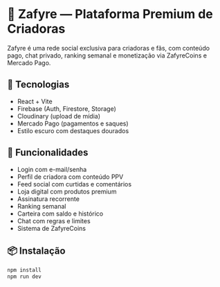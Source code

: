 # 💜 Zafyre — Plataforma Premium de Criadoras

Zafyre é uma rede social exclusiva para criadoras e fãs, com conteúdo pago, chat privado, ranking semanal e monetização via ZafyreCoins e Mercado Pago.

## 🔧 Tecnologias

- React + Vite
- Firebase (Auth, Firestore, Storage)
- Cloudinary (upload de mídia)
- Mercado Pago (pagamentos e saques)
- Estilo escuro com destaques dourados

## 🚀 Funcionalidades

- Login com e-mail/senha
- Perfil de criadora com conteúdo PPV
- Feed social com curtidas e comentários
- Loja digital com produtos premium
- Assinatura recorrente
- Ranking semanal
- Carteira com saldo e histórico
- Chat com regras e limites
- Sistema de ZafyreCoins

## 📦 Instalação

```bash
npm install
npm run dev
